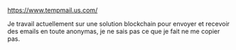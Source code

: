 https://www.tempmail.us.com/

Je travail actuellement sur une solution blockchain pour envoyer et recevoir des emails en toute anonymas, je ne sais pas ce que je fait ne me copier pas.
